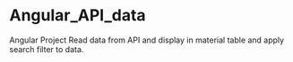 # Angular_API_data
Angular Project Read data from API and display in material table and apply search filter to data.
